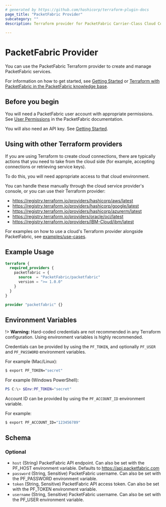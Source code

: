 ```yaml
---
# generated by https://github.com/hashicorp/terraform-plugin-docs
page_title: "PacketFabric Provider"
subcategory: ""
description: Terraform provider for PacketFabric Carrier-Class Cloud Connectivity (https://packetfabric.com/)
  
---
```


# PacketFabric Provider

You can use the PacketFabric Terraform provider to create and manage PacketFabric services. 

For information on how to get started, see [Getting Started](guides/getting_started) or [Terraform with PacketFabric in the PacketFabric knowledge base](https://docs.packetfabric.com/api/terraform/).

## Before you begin

You will need a PacketFabric user account with appropriate permissions. See [User Permissions](https://docs.packetfabric.com/admin/user/permissions/) in the PacketFabric documentation.

You will also need an API key. See [Getting Started](guides/getting_started). 

## Using with other Terraform providers

If you are using Terraform to create cloud connections, there are typically actions that you need to take from the cloud side (for example, accepting connections or retrieving service keys). 

To do this, you will need appropriate access to that cloud environment. 

You can handle these manually through the cloud service provider's console, or you can use their Terraform provider:

* https://registry.terraform.io/providers/hashicorp/aws/latest
* https://registry.terraform.io/providers/hashicorp/google/latest
* https://registry.terraform.io/providers/hashicorp/azurerm/latest
* https://registry.terraform.io/providers/oracle/oci/latest
* https://registry.terraform.io/providers/IBM-Cloud/ibm/latest


For examples on how to use a cloud's Terraform provider alongside PacketFabric, see [examples/use-cases](https://github.com/PacketFabric/terraform-provider-packetfabric/tree/main/examples/use-cases).

## Example Usage

```terraform
terraform {
  required_providers {
    packetfabric = {
      source  = "PacketFabric/packetfabric"
      version = ">= 1.0.0"
    }
  }
}

provider "packetfabric" {}
```


## Environment Variables

!> **Warning:** Hard-coded credentials are not recommended in any Terraform configuration. Using environment variables is highly recommended.

Credentials can be provided by using the `PF_TOKEN`, and optionally `PF_USER` and `PF_PASSWORD` environment variables.

For example (Mac/Linux):

```sh
$ export PF_TOKEN="secret"
```

For example (Windows PowerShell):

```powershell
PS C:\> $Env:PF_TOKEN="secret"
```

Account ID can be provided by using the `PF_ACCOUNT_ID` environment variable.

For example:

```sh
$ export PF_ACCOUNT_ID="123456789"
```

<!-- schema generated by tfplugindocs -->
## Schema

### Optional

- `host` (String) PacketFabric API endpoint. Can also be set with the PF_HOST environment variable. Defaults to https://api.packetfabric.com
- `password` (String, Sensitive) PacketFabric username. Can also be set with the PF_PASSWORD environment variable.
- `token` (String, Sensitive) PacketFabric API access token. Can also be set with the PF_TOKEN environment variable.
- `username` (String, Sensitive) PacketFabric username. Can also be set with the PF_USER environment variable.










